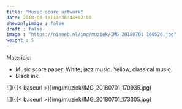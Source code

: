 ```yaml
---
title: "Music score artwork"
date: 2018-08-18T13:36:44+02:00
showonlyimage : false
draft : false
image : "https://nieneb.nl/img/muziek/IMG_20180701_160526.jpg"
weight : 5
---
```



<!-- ![](http://beta.nieneb.nl/img/muziek/IMG_20180701_160526.jpg) -->

<!--more-->

Materials:

* Music score paper: White, jazz music. Yellow, classical music.
* Black ink. 

![]({{< baseurl >}}img/muziek/IMG_20180701_170935.jpg)

![]({{< baseurl >}}img/muziek/IMG_20180701_173305.jpg)
